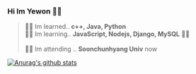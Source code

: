 ### Hi Im Yewon 🐱‍💻

<!--
**hyywon/hyywon** is a ✨ _special_ ✨ repository because its `README.md` (this file) appears on your GitHub profile.

	
  </div>
- 🔭 I’m currently working on ...
- 🌱 I’m currently learning ...
- 👯 I’m looking to collaborate on ...
- 🤔 I’m looking for help with ...
- 💬 Ask me about ...
- 📫 How to reach me: ...
- 😄 Pronouns: ...
- ⚡ Fun fact: ...
-->

 >🐱‍💻 Im learned.. **c++, Java, Python** <br>
 >🐱‍💻 Im learning.. **JavaScript, Nodejs, Django, MySQL** 🐱‍💻<br>  
 >🐱‍💻 Im attending .. **Soonchunhyang Univ** now <br>

  [![Anurag's github stats](https://github-readme-stats.vercel.app/api?username=hyywon&count_private=true&show_icons=true&theme=buefy)](https://github.com/anuraghazra/github-readme-stats)

